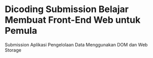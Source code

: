 # Dicoding Submission Belajar Membuat Front-End Web untuk Pemula
Submission Aplikasi Pengelolaan Data Menggunakan DOM dan Web Storage
